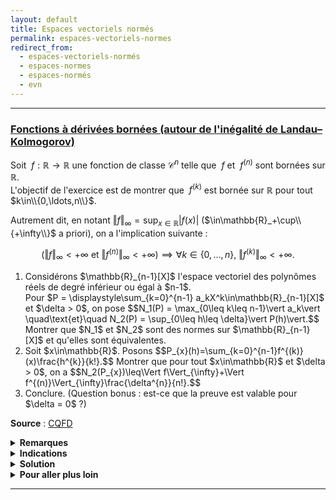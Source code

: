 ```yaml
---
layout: default
title: Espaces vectoriels normés
permalink: espaces-vectoriels-normes
redirect_from:
  - espaces-vectoriels-normés
  - espaces-normes
  - espaces-normés
  - evn
---
```


---

<h3 id="fonctions-a-derivees-bornees">
  <a href="#fonctions-a-derivees-bornees" class="header">
  Fonctions à dérivées bornées (autour de l'inégalité de Landau–Kolmogorov)</a>
</h3>

Soit $\ f:\mathbb{R}\to\mathbb{R}$ une fonction de classe $\mathcal{C}^n$ telle que $\ f$ et $\ f^{(n)}$ sont bornées sur $\mathbb{R}$.<br>
L'objectif de l'exercice est de montrer que $\ f^{(k)}$ est bornée sur $\mathbb{R}$ pour tout $k\in\\{0,\ldots,n\\}$.

Autrement dit, en notant $\displaystyle \Vert f\Vert_{\infty} = \sup_{x\in\mathbb{R}}\vert f(x)\vert$ ($\in\mathbb{R}_+\cup\\{+\infty\\}$ a priori), on a l'implication suivante :

$$\Big(\Vert f\Vert_{\infty} < +\infty \text{ et } \Vert f^{(n)}\Vert_{\infty} < +\infty\Big) \implies \forall k\in\{0,\ldots,n\},\ \Vert f^{(k)}\Vert_{\infty} < +\infty.$$

<ol>
  <li>
    Considérons $\mathbb{R}_{n-1}[X]$ l'espace vectoriel des polynômes réels de degré inférieur ou égal à $n-1$.<br>
    Pour $P = \displaystyle\sum_{k=0}^{n-1} a_kX^k\in\mathbb{R}_{n-1}[X]$ et $\delta > 0$, on pose
    $$N_1(P) = \max_{0\leq k\leq n-1}\vert a_k\vert \quad\text{et}\quad N_2(P) = \sup_{0\leq h\leq \delta}\vert P(h)\vert.$$
    Montrer que $N_1$ et $N_2$ sont des normes sur $\mathbb{R}_{n-1}[X]$ et qu'elles sont équivalentes.
  </li>
  <li>
    Soit $x\in\mathbb{R}$. Posons
    $$P_{x}(h)=\sum_{k=0}^{n-1}f^{(k)}(x)\frac{h^{k}}{k!}.$$
    Montrer que pour tout $x\in\mathbb{R}$ et $\delta > 0$, on a
    $$N_2(P_{x})\leq\Vert f\Vert_{\infty}+\Vert f^{(n)}\Vert_{\infty}\frac{\delta^{n}}{n!}.$$
  </li>
  <li>
    Conclure. (Question bonus : est-ce que la preuve est valable pour $\delta = 0$ ?)
  </li>
</ol>

**Source** : <a href="https://les-mathematiques.net/vanilla/discussion/331165/fonctions-a-derivees-bornees" target="_blank">CQFD</a>

<details>
	<summary><b>Remarques</b></summary>
		Pour la culture générale, on peut citer l'<a href="https://en.wikipedia.org/wiki/Landau–Kolmogorov_inequality" target="_blank">inégalité de Landau-Kolmogorov</a> qui est une généralisation de ce résultat : si $f$ est de classe $\mathcal{C}^n(T,\mathbb{R})$ avec $T\subseteq\mathbb{R}$, alors, en notant $\displaystyle \Vert f\Vert_{\infty} = \sup_{x\in T}\vert f(x)\vert$ ($\in\mathbb{R}_+\cup\{+\infty\}$ a priori), on a l'inégalité suivante pour tout $1\leq k < n$ :
    $$\Vert f^{(k)}\Vert_{\infty} \leq C(n,k,T) \cdot \Vert f\Vert^{1-k/n}_{\infty} \cdot \Vert f^{(n)}\Vert^{k/n}_{\infty} \quad\text{avec}\quad C(n,k,T)\in\mathbb{R}_+.$$
    Dans <a href="derivabilite#fonctions-a-derivees-bornees-2">cet exercice</a>, on montre que, pour $T = \mathbb{R}$, $n = 2$, $k = 1$, $C(2,1,\mathbb{R}) = 2$ convient. Mais la constante optimale est $C(2,1,\mathbb{R}) = \sqrt{2}$. Néanmoins, on a $C(2,1,[c,+∞[) = 2$ pour tout $c\in\mathbb R$.
</details>

<details>
  <summary><b>Indications</b></summary>
    2. Utiliser la formule de Taylor-Lagrange.
</details>

<details>
  <summary><b>Solution</b></summary>
    <ol>
      <li>
        Pour $N_1$, la séparation et l'absolue homogénéité sont claires.<br>
        Pour l'inégalité triangulaire, si $\displaystyle P = \sum_{k=0}^{n-1} a_kX^k$ et $\displaystyle Q = \sum_{k=0}^{n-1} b_kX^k$ sont dans $\mathbb{R}_{n-1}[X]$, alors $\displaystyle |a_k + b_k| \leq |a_k| + |b_k| \leq N_1(P) + N_1(Q)$ pour tout $0\leq k\leq n-1$.<br>
        Donc, $\displaystyle N_1(P + Q) = \max_{0\leq k\leq n-1} |a_k + b_k| \leq N_1(P) + N_1(Q)$.<br><br>
        Pour $N_2$, l'absolue homogénéité et l'inégalité triangulaire sont claires.<br>
        Pour la séparation, si $\displaystyle \sup_{0\leq h\leq \delta} |P(h)| = 0$, alors $\displaystyle P(h) = 0$ pour tout $h\in[0,\delta]$ et donc $P=0$ car un polynôme ayant une infinité de racines est le polynôme nul.<br><br>
        Donc, $N_1$ et $N_2$ sont des normes sur $\mathbb{R}_{n-1}[X]$ qui est un espace vectoriel de dimension finie, donc toutes les normes sont équivalentes.
      </li>
      <li>
        Soit $x\in\mathbb{R}$. D'après la formule de Taylor-Lagrange, pour tout $h\in [0,\delta]$, il existe $c\in[x,x+h]$ tel que
        $$\begin{align*}
        f(x+h) &= f(x) + f'(x)h + \dots + \frac{f^{(n-1)}(x)}{(n-1)!}h^{n-1} + \frac{f^{(n)}(c)}{n!}h^n\\
        &= \sum_{k=0}^{n-1} \frac{f^{(k)}(x)}{k!}h^k + \frac{f^{(n)}(c)}{n!}h^n\\
        &= P_x(h) + \frac{f^{(n)}(c)}{n!}h^n.
        \end{align*}$$
        Donc, puisque $h\in [0,\delta]$, on a
        $$|P_x(h)| = \left|f(x+h) - \frac{f^{(n)}(c)}{n!}h^n\right| \leq \left|f(x+h)\right| + \left|\frac{f^{(n)}(c)}{n!}h^n\right| \leq \Vert f\Vert_{\infty} + \Vert f^{(n)}\Vert_{\infty}\frac{\delta^n}{n!}.$$
        Ainsi,
        $$N_2(P_x) \leq \Vert f\Vert_{\infty} + \Vert f^{(n)}\Vert_{\infty}\frac{\delta^n}{n!}.$$
      </li>
      <li>
        Notons $\displaystyle M = \Vert f\Vert_{\infty} + \Vert f^{(n)}\Vert_{\infty}\frac{\delta^n}{n!} \in\mathbb{R}_+$.<br>
        Alors, d'après la question précédente, on a $\displaystyle N_2(P_x) \leq M$ pour tout $x\in\mathbb{R}$.<br>
        Puisque $N_1$ et $N_2$ sont équivalentes, on a $\displaystyle N_1(P_x) \leq C\cdot N_2(P_x) \leq C\cdot M$ pour un certain $C\in\mathbb{R}_+$.<br>
        Cela signifie que pour tout $k\in\{0,\ldots,n-1\}$ et $x\in\mathbb{R}$, on a $\displaystyle \left|\frac{f^{(k)}(x)}{k!}\right| \leq C\cdot M$.<br>
        Ainsi,
        $$\Vert f^{(k)}\Vert_{\infty} \leq C\cdot M\cdot k! < +\infty \quad\text{pour tout } k\in\{0,\ldots,n-1\}.$$
        D'où le résultat.<br><br>
        Si $\delta = 0$, alors $N_2$ n'est pas une norme car ne vérifie pas la propriété de séparation. (De plus, cela vaudrait dire qu'on n'aurait pas besoin de l'hypothèse de $\ f^{(n)}$ bornée avec la question 2.)
      </li>
    </ol>
</details>

<details>
  <summary><b>Pour aller plus loin</b></summary>
    <ul>
      <li>
				<a href="derivabilite#fonctions-a-derivees-bornees-2">Une fonction bornée à dérivée seconde bornée a une dérivée bornée</a>
      </li>
    </ul>
</details>

---
